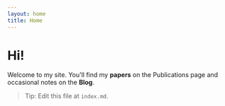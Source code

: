 ```yaml
---
layout: home
title: Home
---
```


# Hi!

Welcome to my site. You'll find my **papers** on the Publications page and occasional notes on the **Blog**.

> Tip: Edit this file at `index.md`.